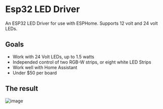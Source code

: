 # Esp32 LED Driver

An ESP32 LED Driver for use with ESPHome.  Supports 12 volt and 24 volt LEDs.

## Goals

* Work with 24 Volt LEDs, up to 1.5 watts
* Independed control of two RGB-W strips, or eight white LED Strips
* Work well with Home Assistant
* Under $50 per board

## The result

![image](https://user-images.githubusercontent.com/1480439/141596225-c729c915-5b7d-48af-bf07-9e8598728bb3.png)
